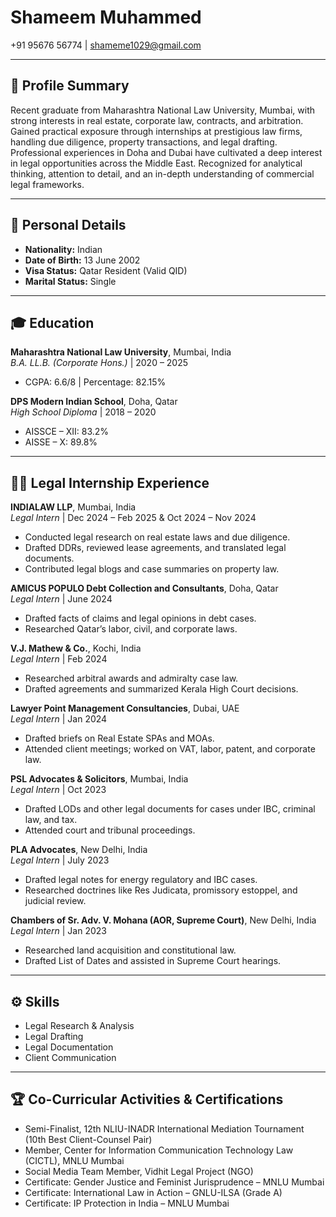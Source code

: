 # Shameem Muhammed  
+91 95676 56774 | shameme1029@gmail.com  

---

## 🎯 Profile Summary  
Recent graduate from Maharashtra National Law University, Mumbai, with strong interests in real estate, corporate law, contracts, and arbitration. Gained practical exposure through internships at prestigious law firms, handling due diligence, property transactions, and legal drafting. Professional experiences in Doha and Dubai have cultivated a deep interest in legal opportunities across the Middle East. Recognized for analytical thinking, attention to detail, and an in-depth understanding of commercial legal frameworks.

---

## 🧾 Personal Details  
- **Nationality:** Indian  
- **Date of Birth:** 13 June 2002  
- **Visa Status:** Qatar Resident (Valid QID)  
- **Marital Status:** Single  

---

## 🎓 Education  

**Maharashtra National Law University**, Mumbai, India  
*B.A. LL.B. (Corporate Hons.)* | 2020 – 2025  
- CGPA: 6.6/8 | Percentage: 82.15%

**DPS Modern Indian School**, Doha, Qatar  
*High School Diploma* | 2018 – 2020  
- AISSCE – XII: 83.2%  
- AISSE – X: 89.8%

---

## 👩‍⚖️ Legal Internship Experience  

**INDIALAW LLP**, Mumbai, India  
*Legal Intern* | Dec 2024 – Feb 2025 & Oct 2024 – Nov 2024  
- Conducted legal research on real estate laws and due diligence.  
- Drafted DDRs, reviewed lease agreements, and translated legal documents.  
- Contributed legal blogs and case summaries on property law.

**AMICUS POPULO Debt Collection and Consultants**, Doha, Qatar  
*Legal Intern* | June 2024  
- Drafted facts of claims and legal opinions in debt cases.  
- Researched Qatar’s labor, civil, and corporate laws.

**V.J. Mathew & Co.**, Kochi, India  
*Legal Intern* | Feb 2024  
- Researched arbitral awards and admiralty case law.  
- Drafted agreements and summarized Kerala High Court decisions.

**Lawyer Point Management Consultancies**, Dubai, UAE  
*Legal Intern* | Jan 2024  
- Drafted briefs on Real Estate SPAs and MOAs.  
- Attended client meetings; worked on VAT, labor, patent, and corporate law.

**PSL Advocates & Solicitors**, Mumbai, India  
*Legal Intern* | Oct 2023  
- Drafted LODs and other legal documents for cases under IBC, criminal law, and tax.  
- Attended court and tribunal proceedings.

**PLA Advocates**, New Delhi, India  
*Legal Intern* | July 2023  
- Drafted legal notes for energy regulatory and IBC cases.  
- Researched doctrines like Res Judicata, promissory estoppel, and judicial review.

**Chambers of Sr. Adv. V. Mohana (AOR, Supreme Court)**, New Delhi, India  
*Legal Intern* | Jan 2023  
- Researched land acquisition and constitutional law.  
- Drafted List of Dates and assisted in Supreme Court hearings.

---

## ⚙️ Skills  
- Legal Research & Analysis  
- Legal Drafting  
- Legal Documentation  
- Client Communication  

---

## 🏆 Co-Curricular Activities & Certifications  
- Semi-Finalist, 12th NLIU-INADR International Mediation Tournament (10th Best Client-Counsel Pair)  
- Member, Center for Information Communication Technology Law (CICTL), MNLU Mumbai  
- Social Media Team Member, Vidhit Legal Project (NGO)  
- Certificate: Gender Justice and Feminist Jurisprudence – MNLU Mumbai  
- Certificate: International Law in Action – GNLU-ILSA (Grade A)  
- Certificate: IP Protection in India – MNLU Mumbai  
